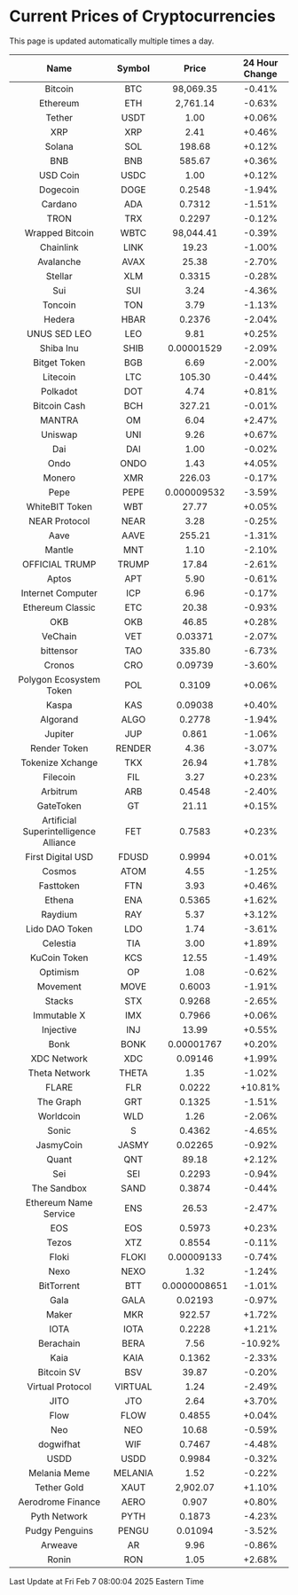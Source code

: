 # Current Prices of Cryptocurrencies
This page is updated automatically multiple times a day.

| Name | Symbol | Price | 24 Hour Change |
| :---: |:---:| :---: | :---: |
| Bitcoin | BTC | 98,069.35 | -0.41% |
| Ethereum | ETH | 2,761.14 | -0.63% |
| Tether | USDT | 1.00 | +0.06% |
| XRP | XRP | 2.41 | +0.46% |
| Solana | SOL | 198.68 | +0.12% |
| BNB | BNB | 585.67 | +0.36% |
| USD Coin | USDC | 1.00 | +0.12% |
| Dogecoin | DOGE | 0.2548 | -1.94% |
| Cardano | ADA | 0.7312 | -1.51% |
| TRON | TRX | 0.2297 | -0.12% |
| Wrapped Bitcoin | WBTC | 98,044.41 | -0.39% |
| Chainlink | LINK | 19.23 | -1.00% |
| Avalanche | AVAX | 25.38 | -2.70% |
| Stellar | XLM | 0.3315 | -0.28% |
| Sui | SUI | 3.24 | -4.36% |
| Toncoin | TON | 3.79 | -1.13% |
| Hedera | HBAR | 0.2376 | -2.04% |
| UNUS SED LEO | LEO | 9.81 | +0.25% |
| Shiba Inu | SHIB | 0.00001529 | -2.09% |
| Bitget Token | BGB | 6.69 | -2.00% |
| Litecoin | LTC | 105.30 | -0.44% |
| Polkadot | DOT | 4.74 | +0.81% |
| Bitcoin Cash | BCH | 327.21 | -0.01% |
| MANTRA | OM | 6.04 | +2.47% |
| Uniswap | UNI | 9.26 | +0.67% |
| Dai | DAI | 1.00 | -0.02% |
| Ondo | ONDO | 1.43 | +4.05% |
| Monero | XMR | 226.03 | -0.17% |
| Pepe | PEPE | 0.000009532 | -3.59% |
| WhiteBIT Token | WBT | 27.77 | +0.05% |
| NEAR Protocol | NEAR | 3.28 | -0.25% |
| Aave | AAVE | 255.21 | -1.31% |
| Mantle | MNT | 1.10 | -2.10% |
| OFFICIAL TRUMP | TRUMP | 17.84 | -2.61% |
| Aptos | APT | 5.90 | -0.61% |
| Internet Computer | ICP | 6.96 | -0.17% |
| Ethereum Classic | ETC | 20.38 | -0.93% |
| OKB | OKB | 46.85 | +0.28% |
| VeChain | VET | 0.03371 | -2.07% |
| bittensor | TAO | 335.80 | -6.73% |
| Cronos | CRO | 0.09739 | -3.60% |
| Polygon Ecosystem Token | POL | 0.3109 | +0.06% |
| Kaspa | KAS | 0.09038 | +0.40% |
| Algorand | ALGO | 0.2778 | -1.94% |
| Jupiter | JUP | 0.861 | -1.06% |
| Render Token | RENDER | 4.36 | -3.07% |
| Tokenize Xchange | TKX | 26.94 | +1.78% |
| Filecoin | FIL | 3.27 | +0.23% |
| Arbitrum | ARB | 0.4548 | -2.40% |
| GateToken | GT | 21.11 | +0.15% |
| Artificial Superintelligence Alliance | FET | 0.7583 | +0.23% |
| First Digital USD | FDUSD | 0.9994 | +0.01% |
| Cosmos | ATOM | 4.55 | -1.25% |
| Fasttoken | FTN | 3.93 | +0.46% |
| Ethena | ENA | 0.5365 | +1.62% |
| Raydium | RAY | 5.37 | +3.12% |
| Lido DAO Token | LDO | 1.74 | -3.61% |
| Celestia | TIA | 3.00 | +1.89% |
| KuCoin Token | KCS | 12.55 | -1.49% |
| Optimism | OP | 1.08 | -0.62% |
| Movement | MOVE | 0.6003 | -1.91% |
| Stacks | STX | 0.9268 | -2.65% |
| Immutable X | IMX | 0.7966 | +0.06% |
| Injective | INJ | 13.99 | +0.55% |
| Bonk | BONK | 0.00001767 | +0.20% |
| XDC Network | XDC | 0.09146 | +1.99% |
| Theta Network | THETA | 1.35 | -1.02% |
| FLARE | FLR | 0.0222 | +10.81% |
| The Graph | GRT | 0.1325 | -1.51% |
| Worldcoin | WLD | 1.26 | -2.06% |
| Sonic | S | 0.4362 | -4.65% |
| JasmyCoin | JASMY | 0.02265 | -0.92% |
| Quant | QNT | 89.18 | +2.12% |
| Sei | SEI | 0.2293 | -0.94% |
| The Sandbox | SAND | 0.3874 | -0.44% |
| Ethereum Name Service | ENS | 26.53 | -2.47% |
| EOS | EOS | 0.5973 | +0.23% |
| Tezos | XTZ | 0.8554 | -0.11% |
| Floki | FLOKI | 0.00009133 | -0.74% |
| Nexo | NEXO | 1.32 | -1.24% |
| BitTorrent | BTT | 0.0000008651 | -1.01% |
| Gala | GALA | 0.02193 | -0.97% |
| Maker | MKR | 922.57 | +1.72% |
| IOTA | IOTA | 0.2228 | +1.21% |
| Berachain | BERA | 7.56 | -10.92% |
| Kaia | KAIA | 0.1362 | -2.33% |
| Bitcoin SV | BSV | 39.87 | -0.20% |
| Virtual Protocol | VIRTUAL | 1.24 | -2.49% |
| JITO | JTO | 2.64 | +3.70% |
| Flow | FLOW | 0.4855 | +0.04% |
| Neo | NEO | 10.68 | -0.59% |
| dogwifhat | WIF | 0.7467 | -4.48% |
| USDD | USDD | 0.9984 | -0.32% |
| Melania Meme | MELANIA | 1.52 | -0.22% |
| Tether Gold | XAUT | 2,902.07 | +1.10% |
| Aerodrome Finance | AERO | 0.907 | +0.80% |
| Pyth Network | PYTH | 0.1873 | -4.23% |
| Pudgy Penguins | PENGU | 0.01094 | -3.52% |
| Arweave | AR | 9.96 | -0.86% |
| Ronin | RON | 1.05 | +2.68% |

Last Update at Fri Feb  7 08:00:04 2025 Eastern Time